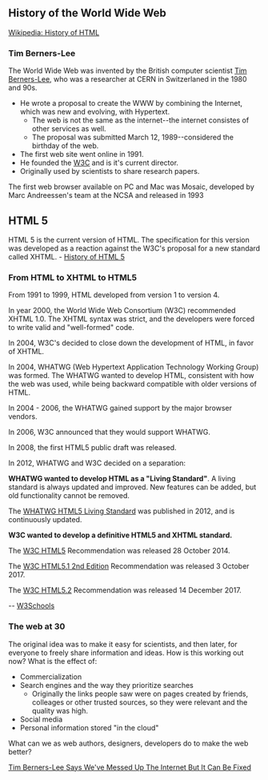 ## History of the World Wide Web

[Wikipedia: History of HTML](https://en.wikipedia.org/wiki/HTML)

### Tim Berners-Lee

The World Wide Web was invented by the British computer scientist [Tim Berners-Lee](https://en.wikipedia.org/wiki/Tim_Berners-Lee), who was a researcher at CERN in Switzerlaned in the 1980 and 90s.

- He wrote a proposal to create the WWW by combining the Internet, which was new and evolving, with Hypertext.
  - The web is not the same as the internet--the internet consistes of other services as well.
  - The proposal was submitted March 12, 1989--considered the birthday of the web.
- The first web site went online in 1991.
- He founded the [W3C](https://en.wikipedia.org/wiki/World_Wide_Web_Consortium) and is it's current director.
- Originally used by scientists to share research papers.

The first web browser available on PC and Mac was Mosaic, developed by Marc Andreessen's team at the NCSA and released in 1993

## HTML 5

HTML 5 is the current version of HTML. The specification for this version was developed as a reaction against the W3C's proposal for a new standard called XHTML. - [History of HTML 5](https://en.wikipedia.org/wiki/HTML5#History)

### From HTML to XHTML to HTML5

From 1991 to 1999, HTML developed from version 1 to version 4.  

In year 2000, the World Wide Web Consortium (W3C) recommended XHTML 1.0. The XHTML syntax was strict, and the developers were forced to write valid and "well-formed" code.

In 2004, W3C's decided to close down the development of HTML, in favor of XHTML. 

In 2004, WHATWG (Web Hypertext Application Technology Working Group) was formed. The WHATWG wanted to develop HTML, consistent with how the web was used, while being backward compatible with older versions of HTML.

In 2004 - 2006, the WHATWG gained support by the major browser vendors.

In 2006, W3C announced that they would support WHATWG.

In 2008, the first HTML5 public draft was released.

In 2012, WHATWG and W3C decided on a separation:

**WHATWG wanted to develop HTML as a "Living Standard"**. A living standard is always updated and improved. New features can be added, but old functionality cannot be removed.

The [WHATWG HTML5 Living Standard](http://whatwg.org/html/) was published in 2012, and is continuously updated.

**W3C wanted to develop a definitive HTML5 and XHTML standard.**

The [W3C HTML5](http://www.w3.org/TR/html5/) Recommendation was released 28 October 2014.

The [W3C HTML5.1 2nd Edition](http://www.w3.org/TR/html51/) Recommendation was released 3 October 2017.

The [W3C HTML5.2](http://www.w3.org/TR/html52/) Recommendation was released 14 December 2017.

-- [W3Schools](https://www.w3schools.com/html/html5_intro.asp)

### The web at 30

The original idea was to make it easy for scientists, and then later, for everyone to freely share information and ideas.
How is this working out now? 
What is the effect of:

- Commercialization
- Search engines and the way they prioritize searches
  - Originally the links people saw were on pages created by friends, colleages or other trusted sources, so they were relevant and the quality was high.
- Social media
- Personal information stored "in the cloud"

What can we as web authors, designers, developers do to make the web better?

[Tim Berners-Lee Says We've Messed Up The Internet But It Can Be Fixed](https://www.lifehacker.com.au/2019/04/berners-lee-says-weve-messed-up-the-internet-but-it-can-be-fixed/)

